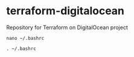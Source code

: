 # terraform-digitalocean
Repository for Terraform on DigitalOcean project


```
nano ~/.bashrc
```

```
. ~/.bashrc
```